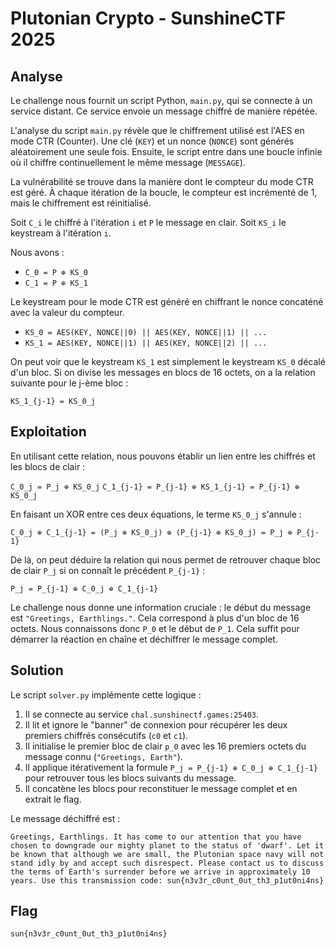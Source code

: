 # Plutonian Crypto - SunshineCTF 2025

## Analyse

Le challenge nous fournit un script Python, `main.py`, qui se connecte à un service distant. Ce service envoie un message chiffré de manière répétée.

L'analyse du script `main.py` révèle que le chiffrement utilisé est l'AES en mode CTR (Counter). Une clé (`KEY`) et un nonce (`NONCE`) sont générés aléatoirement une seule fois. Ensuite, le script entre dans une boucle infinie où il chiffre continuellement le même message (`MESSAGE`).

La vulnérabilité se trouve dans la manière dont le compteur du mode CTR est géré. À chaque itération de la boucle, le compteur est incrémenté de 1, mais le chiffrement est réinitialisé.

Soit `C_i` le chiffré à l'itération `i` et `P` le message en clair.
Soit `KS_i` le keystream à l'itération `i`.

Nous avons :
- `C_0 = P ⊕ KS_0`
- `C_1 = P ⊕ KS_1`

Le keystream pour le mode CTR est généré en chiffrant le nonce concaténé avec la valeur du compteur.
- `KS_0 = AES(KEY, NONCE||0) || AES(KEY, NONCE||1) || ...`
- `KS_1 = AES(KEY, NONCE||1) || AES(KEY, NONCE||2) || ...`

On peut voir que le keystream `KS_1` est simplement le keystream `KS_0` décalé d'un bloc. Si on divise les messages en blocs de 16 octets, on a la relation suivante pour le j-ème bloc :

`KS_1_{j-1} = KS_0_j`

## Exploitation

En utilisant cette relation, nous pouvons établir un lien entre les chiffrés et les blocs de clair :

`C_0_j = P_j ⊕ KS_0_j`
`C_1_{j-1} = P_{j-1} ⊕ KS_1_{j-1} = P_{j-1} ⊕ KS_0_j`

En faisant un XOR entre ces deux équations, le terme `KS_0_j` s'annule :

`C_0_j ⊕ C_1_{j-1} = (P_j ⊕ KS_0_j) ⊕ (P_{j-1} ⊕ KS_0_j) = P_j ⊕ P_{j-1}`

De là, on peut déduire la relation qui nous permet de retrouver chaque bloc de clair `P_j` si on connaît le précédent `P_{j-1}` :

`P_j = P_{j-1} ⊕ C_0_j ⊕ C_1_{j-1}`

Le challenge nous donne une information cruciale : le début du message est `"Greetings, Earthlings."`. Cela correspond à plus d'un bloc de 16 octets. Nous connaissons donc `P_0` et le début de `P_1`. Cela suffit pour démarrer la réaction en chaîne et déchiffrer le message complet.

## Solution

Le script `solver.py` implémente cette logique :
1.  Il se connecte au service `chal.sunshinectf.games:25403`.
2.  Il lit et ignore le "banner" de connexion pour récupérer les deux premiers chiffrés consécutifs (`c0` et `c1`).
3.  Il initialise le premier bloc de clair `p_0` avec les 16 premiers octets du message connu (`"Greetings, Earth"`).
4.  Il applique itérativement la formule `P_j = P_{j-1} ⊕ C_0_j ⊕ C_1_{j-1}` pour retrouver tous les blocs suivants du message.
5.  Il concatène les blocs pour reconstituer le message complet et en extrait le flag.

Le message déchiffré est :
```
Greetings, Earthlings. It has come to our attention that you have chosen to downgrade our mighty planet to the status of 'dwarf'. Let it be known that although we are small, the Plutonian space navy will not stand idly by and accept such disrespect. Please contact us to discuss the terms of Earth's surrender before we arrive in approximately 10 years. Use this transmission code: sun{n3v3r_c0unt_0ut_th3_p1ut0ni4ns}
```

## Flag

`sun{n3v3r_c0unt_0ut_th3_p1ut0ni4ns}`
